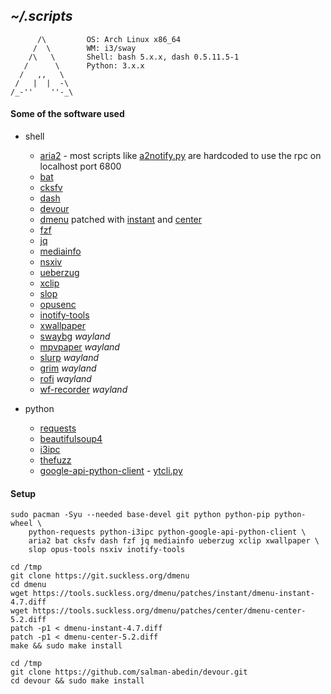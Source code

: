 ## *~/.scripts*
```
      /\         OS: Arch Linux x86_64
     /  \        WM: i3/sway
    /\   \       Shell: bash 5.x.x, dash 0.5.11.5-1
   /      \      Python: 3.x.x
  /   ,,   \     
 /   |  |  -\    
/_-''    ''-_\   
```

#### Some of the software used
- shell 
  - [aria2](https://aria2.github.io/) - most scripts like [a2notify.py](python/a2notify.py) are hardcoded to use the rpc on localhost port 6800
  - [bat](https://github.com/sharkdp/bat)
  - [cksfv](http://zakalwe.fi/~shd/foss/cksfv)
  - [dash](http://gondor.apana.org.au/~herbert/dash/)
  - [devour](https://github.com/salman-abedin/devour)
  - [dmenu](https://tools.suckless.org/dmenu/) patched with [instant](https://tools.suckless.org/dmenu/patches/instant/) and [center](https://tools.suckless.org/dmenu/patches/center/)
  - [fzf](https://github.com/junegunn/fzf)
  - [jq](https://github.com/stedolan/jq)
  - [mediainfo](https://mediaarea.net/)
  - [nsxiv](https://github.com/nsxiv/nsxiv)
  - [ueberzug](https://github.com/b1337xyz/ueberzug)
  - [xclip](https://github.com/astrand/xclip)
  - [slop](https://github.com/naelstrof/slop)
  - [opusenc](https://wiki.xiph.org/Opus-tools)
  - [inotify-tools](https://github.com/inotify-tools/inotify-tools)
  - [xwallpaper](https://github.com/stoeckmann/xwallpaper)
  - [swaybg](https://github.com/swaywm/swaybg) *wayland*
  - [mpvpaper](https://github.com/GhostNaN/mpvpaper) *wayland*
  - [slurp](https://github.com/emersion/slurp) *wayland*
  - [grim](https://git.sr.ht/~emersion/grim) *wayland*
  - [rofi](https://github.com/DaveDavenport/rofi) *wayland*
  - [wf-recorder](https://github.com/ammen99/wf-recorder) *wayland*

- python  
  - [requests](https://requests.readthedocs.io/en/latest/)
  - [beautifulsoup4](https://www.crummy.com/software/BeautifulSoup/)
  - [i3ipc](https://github.com/altdesktop/i3ipc-python)
  - [thefuzz](https://github.com/seatgeek/thefuzz)
  - [google-api-python-client](https://github.com/googleapis/google-api-python-client) - [ytcli.py](https://github.com/b1337xyz/scripts/blob/main/python/ytcli.py)


#### Setup
```
sudo pacman -Syu --needed base-devel git python python-pip python-wheel \
    python-requests python-i3ipc python-google-api-python-client \
    aria2 bat cksfv dash fzf jq mediainfo ueberzug xclip xwallpaper \
    slop opus-tools nsxiv inotify-tools
```

```
cd /tmp
git clone https://git.suckless.org/dmenu
cd dmenu
wget https://tools.suckless.org/dmenu/patches/instant/dmenu-instant-4.7.diff
wget https://tools.suckless.org/dmenu/patches/center/dmenu-center-5.2.diff
patch -p1 < dmenu-instant-4.7.diff
patch -p1 < dmenu-center-5.2.diff
make && sudo make install
```

```
cd /tmp
git clone https://github.com/salman-abedin/devour.git
cd devour && sudo make install
```
